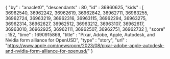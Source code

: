 {
  "by" : "anaclet0",
  "descendants" : 80,
  "id" : 36960625,
  "kids" : [ 36962540, 36962242, 36962619, 36962842, 36962711, 36963255, 36962724, 36963219, 36962316, 36963115, 36962294, 36963275, 36962314, 36962627, 36962512, 36963212, 36963107, 36962617, 36963010, 36962925, 36962111, 36962507, 36962751, 36962732 ],
  "score" : 152,
  "time" : 1690915869,
  "title" : "Pixar, Adobe, Apple, Autodesk, and Nvidia form alliance for OpenUSD",
  "type" : "story",
  "url" : "https://www.apple.com/newsroom/2023/08/pixar-adobe-apple-autodesk-and-nvidia-form-alliance-for-openusd/"
}
